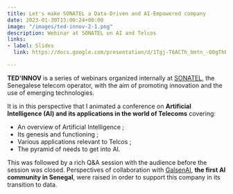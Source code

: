 ```yaml
---
title: Let's make SONATEL a Data-Driven and AI-Empowered company
date: 2023-01-30T15:00:24+00:00
image: "/images/ted-innov-2-1.png"
description: Webinar at SONATEL on AI and Telcos
links:
- label: Slides
  link: https://docs.google.com/presentation/d/1Tgj-T6ACTh_bmtn_-O0gThEc_41FeQEU_SO_BPa0tn4

---
```

**TED'INNOV** is a series of webinars organized internally at [SONATEL](https://sonatel.sn/ "SONATEL"), the Senegalese telecom operator, with the aim of promoting innovation and the use of emerging technologies.

It is in this perspective that I animated a conference on **Artificial Intelligence (AI) and its applications in the world of Telecoms** covering:

* An overview of Artificial Intelligence ;
* Its genesis and functioning ;
* Various applications relevant to Telcos ;
* The pyramid of needs to get into AI.

This was followed by a rich Q&A session with the audience before the session was closed. Perspectives of collaboration with [GalsenAI](http://galsen.ai/ "GalsenAI"), **the first AI community in Senegal**, were raised in order to support this company in its transition to data.
